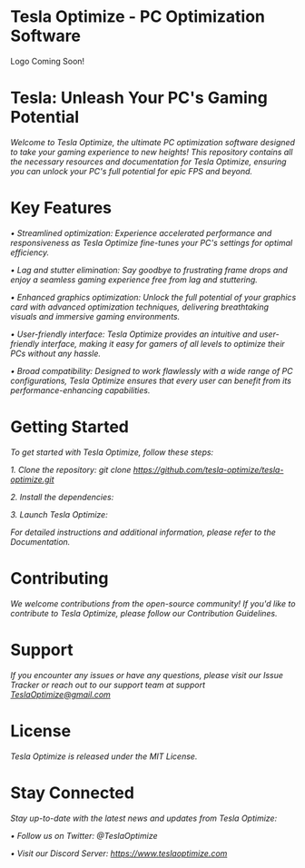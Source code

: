 # Tesla Optimize - PC Optimization Software

Logo Coming Soon!

# Tesla: Unleash Your PC's Gaming Potential

*Welcome to Tesla Optimize, the ultimate PC optimization software designed to take your gaming experience to new heights! This repository contains all the necessary resources and documentation for Tesla Optimize, ensuring you can unlock your PC's full potential for epic FPS and beyond.*

# Key Features

*• Streamlined optimization: Experience accelerated performance and responsiveness as Tesla Optimize fine-tunes your PC's settings for optimal efficiency.*

*• Lag and stutter elimination: Say goodbye to frustrating frame drops and enjoy a seamless gaming experience free from lag and stuttering.*

*• Enhanced graphics optimization: Unlock the full potential of your graphics card with advanced optimization techniques, delivering breathtaking visuals and immersive gaming environments.*

*• User-friendly interface: Tesla Optimize provides an intuitive and user-friendly interface, making it easy for gamers of all levels to optimize their PCs without any hassle.*

*• Broad compatibility: Designed to work flawlessly with a wide range of PC configurations, Tesla Optimize ensures that every user can benefit from its performance-enhancing capabilities.*

# Getting Started

*To get started with Tesla Optimize, follow these steps:*

*1. Clone the repository: git clone https://github.com/tesla-optimize/tesla-optimize.git*

*2. Install the dependencies:*

*3. Launch Tesla Optimize:*

*For detailed instructions and additional information, please refer to the Documentation.*

# Contributing

*We welcome contributions from the open-source community! If you'd like to contribute to Tesla Optimize, please follow our Contribution Guidelines.*

# Support

*If you encounter any issues or have any questions, please visit our Issue Tracker or reach out to our support team at support TeslaOptimize@gmail.com*

# License
*Tesla Optimize is released under the MIT License.*

# Stay Connected
*Stay up-to-date with the latest news and updates from Tesla Optimize:*

*• Follow us on Twitter: @TeslaOptimize*

*• Visit our Discord Server: https://www.teslaoptimize.com*

